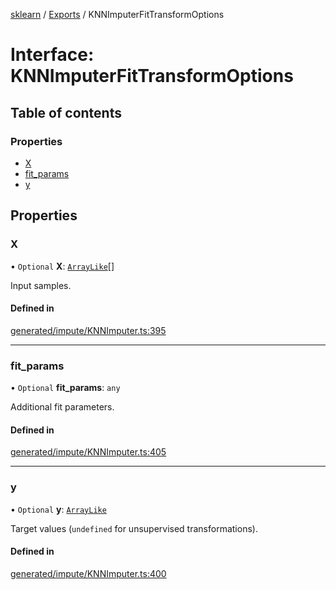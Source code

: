 [sklearn](../readme.md) / [Exports](../modules.md) / KNNImputerFitTransformOptions

# Interface: KNNImputerFitTransformOptions

## Table of contents

### Properties

- [X](KNNImputerFitTransformOptions.md#x)
- [fit\_params](KNNImputerFitTransformOptions.md#fit_params)
- [y](KNNImputerFitTransformOptions.md#y)

## Properties

### X

• `Optional` **X**: [`ArrayLike`](../modules.md#arraylike)[]

Input samples.

#### Defined in

[generated/impute/KNNImputer.ts:395](https://github.com/transitive-bullshit/scikit-learn-ts/blob/367336a/packages/sklearn/src/generated/impute/KNNImputer.ts#L395)

___

### fit\_params

• `Optional` **fit\_params**: `any`

Additional fit parameters.

#### Defined in

[generated/impute/KNNImputer.ts:405](https://github.com/transitive-bullshit/scikit-learn-ts/blob/367336a/packages/sklearn/src/generated/impute/KNNImputer.ts#L405)

___

### y

• `Optional` **y**: [`ArrayLike`](../modules.md#arraylike)

Target values (`undefined` for unsupervised transformations).

#### Defined in

[generated/impute/KNNImputer.ts:400](https://github.com/transitive-bullshit/scikit-learn-ts/blob/367336a/packages/sklearn/src/generated/impute/KNNImputer.ts#L400)
